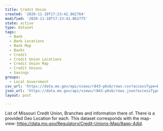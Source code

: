 ```yaml
---
title: Credit Union
created: '2020-11-10T17:23:42.862764'
modified: '2020-11-10T17:23:42.862775'
state: active
type: dataset
tags:
  - Bank
  - Bank Locations
  - Bank Map
  - Banks
  - Credit
  - Credit Union Locations
  - Credit Union Map
  - Credit Unions
  - Savings
groups:
  - Local Government
csv_url: 'https://data.mo.gov/api/views/r843-p6xb/rows.csv?accessType=DOWNLOAD'
json_url: 'https://data.mo.gov/api/views/r843-p6xb/rows.json?accessType=DOWNLOAD'
layout: post

---
```

List of Missouri Credit Union, Branches and information there of. There is a provided Geo Location for each. This dataset corresponds with the map- view: https://data.mo.gov/Regulatory/Credit-Unions-Map/8aqp-4djd.
